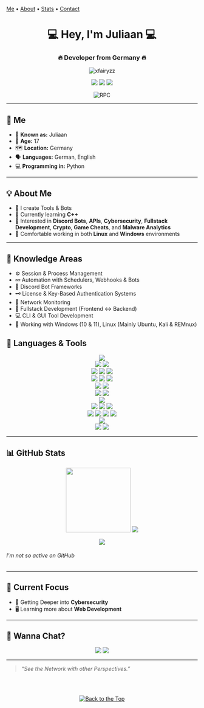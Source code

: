 <a name="top"></a>
[Me](#me) • [About](#about-me) • [Stats](#github-stats) • [Contact](#wanna-chat)

<h1 align="center">💻 Hey, I'm Juliaan 💻</h1>
<h3 align="center">🔥 Developer from Germany 🔥</h3>

<p align="center">
  <img src="https://komarev.com/ghpvc/?username=xfairyzz&label=Profile%20Views&color=blueviolet&style=flat" alt="xfairyzz" />
</p>

<p align="center">
  <a href="https://t.me/xFairyzz" target="_blank"><img src="https://img.shields.io/badge/Telegram-@xFairyzz-blue?style=for-the-badge&logo=telegram" /></a>
  <a href="https://x.com/xxResonancee"><img src="https://img.shields.io/badge/Twitter-@xxFairyzz1337-blue?style=for-the-badge&logo=x" /></a>
  <a href="https://discord.com/users/1092033992288653424"><img src="https://img.shields.io/badge/Discord-Juliaan%20%3C3-blue?style=for-the-badge&logo=discord" /></a>
  <br />
  <p align="center">
  <img src="https://lanyard.cnrad.dev/api/1092033992288653424?borderRadius=5px&idleMessage=&bg=a&animated=true;" alt="RPC" />
</p>

---

<a name="me"></a>

## 👤 Me

- 🔎 **Known as:** Juliaan
- 👤 **Age:** 17
- 🗺️ **Location:** Germany  
- 🗣️ **Languages:** German, English
- 💻 **Programming in:** Python

---

<a name="about-me"></a>

## 💡 About Me

* 🔧 I create Tools & Bots
* 🧠 Currently learning **C++**
* 🧪 Interested in **Discord Bots**, **APIs**, **Cybersecurity**, **Fullstack Development**, **Crypto**, **Game Cheats**, and **Malware Analytics**
* 🐧 Comfortable working in both **Linux** and **Windows** environments

---

<a name="knowledge-areas"></a>

## 🧠 Knowledge Areas

* ⚙️ Session & Process Management
* 💤 Automation with Schedulers, Webhooks & Bots
* 🤖 Discord Bot Frameworks
* 🗝️ License & Key-Based Authentication Systems
* 🛜 Network Monitoring 
* 🧠 Fullstack Development (Frontend ↔ Backend)
* 💻 CLI & GUI Tool Development
* 🐧 Working with Windows (10 & 11), Linux (Mainly Ubuntu, Kali & REMnux)



<a name="languages-tools"></a>

## 🧰 Languages & Tools

<p align="center">
  <img src="https://img.shields.io/badge/Python-3776AB?style=for-the-badge&logo=python&logoColor=white" />
  <br />
  <img src="https://img.shields.io/badge/visual-studio-5C2D91?style=for-the-badge&logo=dev.to&logoColor=white" />
  <img src="https://img.shields.io/badge/Visual-Studio_Code-007ACC?style=for-the-badge&logo=dev.to&logoColor=white" />
  <br />
  <img src="https://img.shields.io/badge/PM2-2B037A?style=for-the-badge&logo=pm2&logoColor=white" />
  <img src="https://img.shields.io/badge/Git-F05032?style=for-the-badge&logo=git&logoColor=white" />
  <img src="https://img.shields.io/badge/Figma-F24E1E?style=for-the-badge&logo=figma&logoColor=white" />
  <br />
  <img src="https://img.shields.io/badge/MySQL-4479A1?style=for-the-badge&logo=mysql&logoColor=white" />
  <img src="https://img.shields.io/badge/MongoDB-47A248?style=for-the-badge&logo=mongodb&logoColor=white" />
  <img src="https://img.shields.io/badge/phpMyAdmin-6C78AF?style=for-the-badge&logo=phpmyadmin&logoColor=white" />
  <br />
  <img src="https://img.shields.io/badge/RDP-0078D6?style=for-the-badge&logo=pcgamingwiki&logoColor=white" />
  <img src="https://img.shields.io/badge/FileZilla-BF0000?style=for-the-badge&logo=filezilla&logoColor=white" />
  <br />
  <img src="https://img.shields.io/badge/Windows-0078D6?style=for-the-badge&logo=codeblocks&logoColor=white" />
  <img src="https://img.shields.io/badge/Linux-FCC624?style=for-the-badge&logo=linux&logoColor=white" />
  <br />
  <img src="https://img.shields.io/badge/VMWare Workstation-607078?style=for-the-badge&logo=vmware&logoColor=white" />
  <br />
  <img src="https://img.shields.io/badge/Burp_Suite-00a2d7?style=for-the-badge&logo=burpsuite&logoColor=white" />
  <img src="https://img.shields.io/badge/Nmap-0db7ed?style=for-the-badge&logo=antennapod&logoColor=white" />
  <img src="https://img.shields.io/badge/Wireshark-009999?style=for-the-badge&logo=wireshark&logoColor=white" />
  <br />
  <img src="https://img.shields.io/badge/X64Dbg-555555?style=for-the-badge&logo=openbugbounty&logoColor=white" />
  <img src="https://img.shields.io/badge/IDA Pro-f5ad7a?style=for-the-badge&logo=persistent&logoColor=white" />
  <img src="https://img.shields.io/badge/Ghidra-ff0000?style=for-the-badge&logo=redragon&logoColor=white" />
  <img src="https://img.shields.io/badge/Dnspy-555555?style=for-the-badge&logo=unsplash&logoColor=white" />
  <br />
  <img src="https://img.shields.io/badge/Detect it Easy-FF6D2D?style=for-the-badge&logo=deepgram&logoColor=white" />
  <br />
  <img src="https://img.shields.io/badge/VirusTotal-7594de?style=for-the-badge&logo=virustotal&logoColor=white" />
  <img src="https://img.shields.io/badge/Triage-ff0000?style=for-the-badge&logo=truenas&logoColor=white" />
</p>

---

<a name="github-stats"></a>

## 📊 GitHub Stats

<p align="center">
  <img src="https://github-readme-stats.vercel.app/api?username=xfairyzz&show_icons=true&theme=tokyonight&count_private=true" height="170"/>
  <img src="https://github-readme-stats.vercel.app/api/top-langs/?username=xfairyzz&layout=compact&theme=tokyonight"/>
</p>

<p align="center">
  <img src="https://github-readme-streak-stats.herokuapp.com/?user=xfairyzz&theme=tokyonight" />
</p>

###### I'm not so active on GitHub

---

<a name="current-focus"></a>

## 🚀 Current Focus

* 🔑 Getting Deeper into **Cybersecurity** 
* 🖥️ Learning more about **Web Development** 

---

<a name="wanna-chat"></a>

## 🔗 Wanna Chat?

<p align="center">
  <a href="https://t.me/xFairyzz" target="_blank"><img src="https://img.shields.io/badge/Telegram-@xFairyzz-blue?style=for-the-badge&logo=telegram" /></a>
  <a href="https://discord.com/users/1092033992288653424"><img src="https://img.shields.io/badge/Discord-Juliaan%20%3C3-blue?style=for-the-badge&logo=discord" /></a>

</p>

---

> *“See the Network with other Perspectives.”*


<br />
<br />
<p align="center">
  <a href="#top">
    <img src="https://img.shields.io/badge/Back%20to%20the%20Top-2d2d2d?style=for-the-badge&logo=github&logoColor=white" alt="Back to the Top"/>
  </a>
</p>
